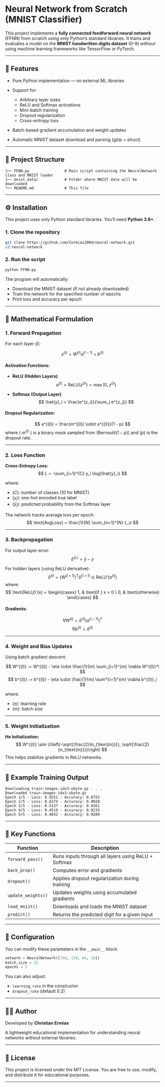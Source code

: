 # Neural Network from Scratch (MNIST Classifier)

This project implements a **fully connected feedforward neural network** (FFNN) from scratch using only Python’s standard libraries.
It trains and evaluates a model on the **MNIST handwritten digits dataset** (0–9) without using machine learning frameworks like TensorFlow or PyTorch.

---

## 🧠 Features

* Pure Python implementation — no external ML libraries
* Support for:

    * Arbitrary layer sizes
    * ReLU and Softmax activations
    * Mini-batch training
    * Dropout regularization
    * Cross-entropy loss
* Batch-based gradient accumulation and weight updates
* Automatic MNIST dataset download and parsing (gzip + struct)

---

## 📂 Project Structure

```
├── FFNN.py                # Main script containing the NeuralNetwork class and MNIST loader
├── mnist_data/            # Folder where MNIST data will be downloaded
└── README.md              # This file
```

---

## ⚙️ Installation

This project uses only Python standard libraries.
You’ll need **Python 3.8+**.

### 1. Clone the repository

```bash
git clone https://github.com/Cermias2004/neural-network.git
cd neural-network
```

### 2. Run the script

```bash
python FFNN.py
```

The program will automatically:

* Download the MNIST dataset (if not already downloaded)
* Train the network for the specified number of epochs
* Print loss and accuracy per epoch

---

## 🧮 Mathematical Formulation

### 1. Forward Propagation

For each layer $( l )$:

$$
z^{(l)} = W^{(l)} a^{(l-1)} + b^{(l)}
$$

#### Activation Functions:

* **ReLU (Hidden Layers)**
  $$
  a^{(l)} = \text{ReLU}(z^{(l)}) = \max(0, z^{(l)})
  $$

* **Softmax (Output Layer)**
  $$
  \hat{y}_i = \frac{e^{z_i}}{\sum_j e^{z_j}}
  $$

#### Dropout Regularization:

$$
a^{(l)} = \frac{m^{(l)} \odot a^{(l)}}{1 - p}
$$
where ( $m^{(l)}$ ) is a binary mask sampled from $(\text{Bernoulli}(1-p))$ and $( p )$ is the dropout rate.

---

### 2. Loss Function

**Cross-Entropy Loss:**
$$
L = -\sum_{i=1}^{C} y_i \log(\hat{y}_i)
$$

where:

* $( C )$: number of classes (10 for MNIST)
* $( y_i )$: one-hot encoded true label
* $( \hat{y}_i )$: predicted probability from the Softmax layer

The network tracks average loss per epoch:
$$
\text{AvgLoss} = \frac{1}{N} \sum_{n=1}^{N} L_n
$$

---

### 3. Backpropagation

For output layer error:
$$
\delta^{(L)} = \hat{y} - y
$$

For hidden layers (using ReLU derivative):
$$
\delta^{(l)} = (W^{(l+1)})^T \delta^{(l+1)} \odot \text{ReLU}'(a^{(l)})
$$
where:
$$
\text{ReLU}'(x) =
\begin{cases}
1, & \text{if } x > 0 \
0, & \text{otherwise}
\end{cases}
$$

#### Gradients:

$$
\nabla W^{(l)} = \delta^{(l)} (a^{(l-1)})^T
$$
$$
\nabla b^{(l)} = \delta^{(l)}
$$

---

### 4. Weight and Bias Updates

Using batch gradient descent:

$$
W^{(l)} := W^{(l)} - \eta \cdot \frac{1}{m} \sum_{i=1}^{m} \nabla W^{(l)}*i
$$
$$
b^{(l)} := b^{(l)} - \eta \cdot \frac{1}{m} \sum*{i=1}^{m} \nabla b^{(l)}_i
$$

where:

* $( \eta )$: learning rate
* $( m )$: batch size

---

### 5. Weight Initialization

**He Initialization:**
$$
W^{(l)} \sim U\left(-\sqrt{\frac{2}{n_{\text{in}}}}, \sqrt{\frac{2}{n_{\text{in}}}}\right)
$$
This helps stabilize gradients in ReLU networks.


---

## 🔢 Example Training Output

```
Downloading train-images-idx3-ubyte.gz . . .
Downloaded train-images-idx3-ubyte.gz
Epoch 1/5 - Loss: 0.9251 - Accuracy: 0.8752
Epoch 2/5 - Loss: 0.6274 - Accuracy: 0.9028
Epoch 3/5 - Loss: 0.5137 - Accuracy: 0.9161
Epoch 4/5 - Loss: 0.4519 - Accuracy: 0.9235
Epoch 5/5 - Loss: 0.4032 - Accuracy: 0.9289
```

---

## 🧮 Key Functions

| Function           | Description                                         |
| ------------------ | --------------------------------------------------- |
| `forward_pass()`   | Runs inputs through all layers using ReLU + Softmax |
| `back_prop()`      | Computes error and gradients                        |
| `dropout()`        | Applies dropout regularization during training      |
| `update_weights()` | Updates weights using accumulated gradients         |
| `load_mnist()`     | Downloads and loads the MNIST dataset               |
| `predict()`        | Returns the predicted digit for a given input       |

---

## 🧰 Configuration

You can modify these parameters in the `__main__` block:

```python
network = NeuralNetwork([784, 128, 64, 10])
batch_size = 32
epochs = 5
```

You can also adjust:

* `learning_rate` in the constructor
* `dropout_rate` (default 0.2)

---

## 🧑‍💻 Author

Developed by **Christian Ermias**

A lightweight educational implementation for understanding neural networks without external libraries.

---

## 📜 License

This project is licensed under the MIT License.
You are free to use, modify, and distribute it for educational purposes.

---
